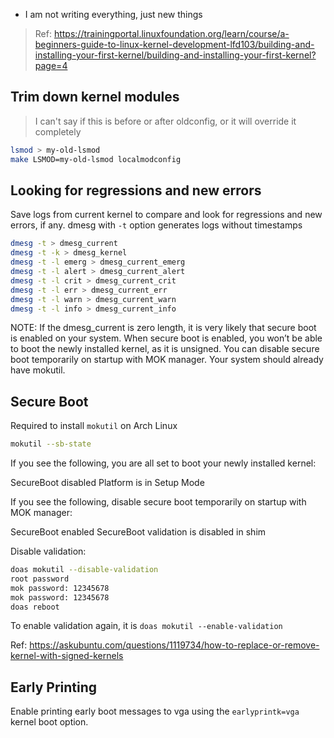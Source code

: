 * I am not writing everything, just new things

> Ref: https://trainingportal.linuxfoundation.org/learn/course/a-beginners-guide-to-linux-kernel-development-lfd103/building-and-installing-your-first-kernel/building-and-installing-your-first-kernel?page=4

## Trim down kernel modules

> I can't say if this is before or after oldconfig, or it will override it completely

```sh
lsmod > my-old-lsmod
make LSMOD=my-old-lsmod localmodconfig
```

## Looking for regressions and new errors

Save logs from current kernel to compare and look for regressions and new errors, if any.
dmesg with `-t` option generates logs without timestamps

```sh
dmesg -t > dmesg_current
dmesg -t -k > dmesg_kernel
dmesg -t -l emerg > dmesg_current_emerg
dmesg -t -l alert > dmesg_current_alert
dmesg -t -l crit > dmesg_current_crit
dmesg -t -l err > dmesg_current_err
dmesg -t -l warn > dmesg_current_warn
dmesg -t -l info > dmesg_current_info
```

NOTE: If the dmesg_current is zero length, it is very likely that secure boot is enabled on your system. When secure boot is enabled, you won’t be able to boot the newly installed kernel, as it is unsigned. You can disable secure boot temporarily on startup with MOK manager. Your system should already have mokutil.

## Secure Boot

Required to install `mokutil` on Arch Linux

```sh
mokutil --sb-state
```

If you see the following, you are all set to boot your newly installed kernel:

SecureBoot disabled
Platform is in Setup Mode

If you see the following, disable secure boot temporarily on startup with MOK manager:

SecureBoot enabled
SecureBoot validation is disabled in shim

Disable validation:

```sh
doas mokutil --disable-validation
root password
mok password: 12345678
mok password: 12345678
doas reboot
```

To enable validation again, it is `doas mokutil --enable-validation`

Ref: https://askubuntu.com/questions/1119734/how-to-replace-or-remove-kernel-with-signed-kernels

## Early Printing

Enable printing early boot messages to vga using the `earlyprintk=vga` kernel boot option.


